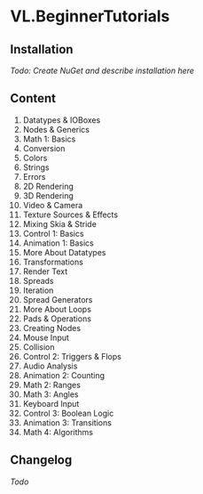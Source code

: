 # VL.BeginnerTutorials

## Installation
*Todo: Create NuGet and describe installation here*

## Content
1. Datatypes & IOBoxes
2. Nodes & Generics
3. Math 1: Basics
4. Conversion
5. Colors
6. Strings
7. Errors
8. 2D Rendering
9. 3D Rendering
10. Video & Camera
11. Texture Sources & Effects
12. Mixing Skia & Stride
13. Control 1: Basics
14. Animation 1: Basics
15. More About Datatypes
16. Transformations
17. Render Text
18. Spreads
19. Iteration
20. Spread Generators
21. More About Loops
22. Pads & Operations
23. Creating Nodes
24. Mouse Input
25. Collision
26. Control 2: Triggers & Flops
27. Audio Analysis
28. Animation 2: Counting
29. Math 2: Ranges
30. Math 3: Angles
31. Keyboard Input
32. Control 3: Boolean Logic
33. Animation 3: Transitions
34. Math 4: Algorithms

## Changelog
*Todo*
